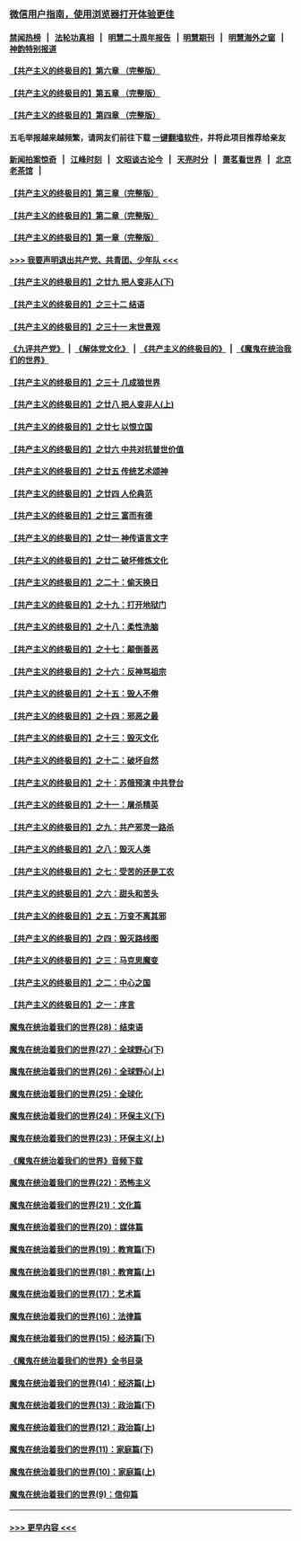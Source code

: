### [微信用户指南，使用浏览器打开体验更佳](https://github.com/gfw-breaker/banned-news1/blob/master/indexes/wechat-guide.md?t=0)
#### [禁闻热榜](热点新闻.md?t=0)  &nbsp;&nbsp;|&nbsp;&nbsp; [法轮功真相](https://github.com/gfw-breaker/truth/blob/master/README.md?t=0) &nbsp;&nbsp;|&nbsp;&nbsp; [明慧二十周年报告](https://github.com/gfw-breaker/mh-reports/blob/master/README.md?t=0) &nbsp;&nbsp;|&nbsp;&nbsp;[明慧期刊](https://github.com/gfw-breaker/mh-qikan) &nbsp;&nbsp;|&nbsp;&nbsp; [明慧海外之窗](https://github.com/gfw-breaker/mh-news/blob/master/README.md?t=0) &nbsp;&nbsp;|&nbsp;&nbsp; [神韵特别报道](https://github.com/gfw-breaker/mh-news/blob/master/shenyun.md?t=0)
#### [【共产主义的终极目的】第六章 （完整版）](../pages/nsc422/n11428913.md?t=02141302) 
#### [【共产主义的终极目的】第五章 （完整版）](../pages/nsc422/n11428912.md?t=02141302) 
#### [【共产主义的终极目的】第四章 （完整版）](../pages/nsc422/n11428907.md?t=02141302) 
#### 五毛举报越来越频繁，请网友们前往下载 [一键翻墙软件](https://github.com/gfw-breaker/ssr-accounts)，并将此项目推荐给亲友
#### [新闻拍案惊奇](https://github.com/gfw-breaker/banned-news1/blob/master/pages/link4.md) &nbsp;&nbsp;|&nbsp;&nbsp; [江峰时刻](https://github.com/gfw-breaker/banned-news1/blob/master/pages/link4.md) &nbsp;&nbsp;|&nbsp;&nbsp; [文昭谈古论今](https://github.com/gfw-breaker/banned-news1/blob/master/pages/link4.md) &nbsp;&nbsp;|&nbsp;&nbsp; [天亮时分](https://github.com/gfw-breaker/banned-news1/blob/master/pages/link4.md) &nbsp;&nbsp;|&nbsp;&nbsp; [萧茗看世界](https://github.com/gfw-breaker/banned-news1/blob/master/pages/link4.md) &nbsp;&nbsp;|&nbsp;&nbsp; [北京老茶馆](https://github.com/gfw-breaker/banned-news1/blob/master/pages/link4.md) &nbsp;&nbsp;|&nbsp;&nbsp; 
#### [【共产主义的终极目的】第三章（完整版）](../pages/nsc422/n11428848.md?t=02141302) 
#### [【共产主义的终极目的】第二章（完整版）](../pages/nsc422/n11428831.md?t=02141302) 
#### [【共产主义的终极目的】第一章（完整版）](../pages/nsc422/n11417651.md?t=02141302) 
#### [>>> 我要声明退出共产党、共青团、少年队 <<<](https://github.com/begood0513/goodnews/blob/master/quit/letter.md) 
#### [【共产主义的终极目的】之廿九 把人变非人(下)](../pages/nsc422/n11344140.md?t=02141302) 
#### [【共产主义的终极目的】之三十二 结语](../pages/nsc422/n11360535.md?t=02141302) 
#### [【共产主义的终极目的】之三十一 末世景观](../pages/nsc422/n11351129.md?t=02141302) 
#### [《九评共产党》](https://github.com/begood0513/9ping.md/blob/master/README.md) &nbsp;|&nbsp; [《解体党文化》](../../../../jtdwh.md/blob/master/README.md)  &nbsp;|&nbsp; [《共产主义的终极目的》](../../../../gczydzjmd.md/blob/master/README.md) &nbsp;|&nbsp; [《魔鬼在统治我们的世界》](../../../../mgztzwmdsj.md/blob/master/README.md) 
#### [【共产主义的终极目的】之三十 几成狼世界](../pages/nsc422/n11348280.md?t=02141302) 
#### [【共产主义的终极目的】之廿八 把人变非人(上)](../pages/nsc422/n11340492.md?t=02141302) 
#### [【共产主义的终极目的】之廿七 以恨立国](../pages/nsc422/n11336944.md?t=02141302) 
#### [【共产主义的终极目的】之廿六 中共对抗普世价值](../pages/nsc422/n11324785.md?t=02141302) 
#### [【共产主义的终极目的】之廿五 传统艺术颂神](../pages/nsc422/n11296396.md?t=02141302) 
#### [【共产主义的终极目的】之廿四 人伦典范](../pages/nsc422/n11296397.md?t=02141302) 
#### [【共产主义的终极目的】之廿三 富而有德](../pages/nsc422/n11283598.md?t=02141302) 
#### [【共产主义的终极目的】之廿一 神传语言文字](../pages/nsc422/n11263265.md?t=02141302) 
#### [【共产主义的终极目的】之廿二 破坏修炼文化](../pages/nsc422/n11245728.md?t=02141302) 
#### [【共产主义的终极目的】之二十：偷天换日](../pages/nsc422/n11238846.md?t=02141302) 
#### [【共产主义的终极目的】之十九：打开地狱门](../pages/nsc422/n11206376.md?t=02141302) 
#### [【共产主义的终极目的】之十八：柔性洗脑](../pages/nsc422/n11199994.md?t=02141302) 
#### [【共产主义的终极目的】之十七：颠倒善恶](../pages/nsc422/n11179782.md?t=02141302) 
#### [【共产主义的终极目的】之十六：反神骂祖宗](../pages/nsc422/n11166798.md?t=02141302) 
#### [【共产主义的终极目的】之十五：毁人不倦](../pages/nsc422/n11166792.md?t=02141302) 
#### [【共产主义的终极目的】之十四：邪恶之最](../pages/nsc422/n11150249.md?t=02141302) 
#### [【共产主义的终极目的】之十三：毁灭文化](../pages/nsc422/n11135227.md?t=02141302) 
#### [【共产主义的终极目的】之十二：破坏自然](../pages/nsc422/n11135214.md?t=02141302) 
#### [【共产主义的终极目的】之十：苏俄预演 中共登台](../pages/nsc422/n11118424.md?t=02141302) 
#### [【共产主义的终极目的】之十一：屠杀精英](../pages/nsc422/n11118442.md?t=02141302) 
#### [【共产主义的终极目的】之九：共产邪灵一路杀](../pages/nsc422/n11114139.md?t=02141302) 
#### [【共产主义的终极目的】之八：毁灭人类](../pages/nsc422/n11108503.md?t=02141302) 
#### [【共产主义的终极目的】之七：受苦的还是工农](../pages/nsc422/n11101809.md?t=02141302) 
#### [【共产主义的终极目的】之六：甜头和苦头](../pages/nsc422/n11096971.md?t=02141302) 
#### [【共产主义的终极目的】之五：万变不离其邪](../pages/nsc422/n11091285.md?t=02141302) 
#### [【共产主义的终极目的】之四：毁灭路线图](../pages/nsc422/n11086284.md?t=02141302) 
#### [【共产主义的终极目的】之三：马克思魔变](../pages/nsc422/n11061941.md?t=02141302) 
#### [【共产主义的终极目的】之二：中心之国](../pages/nsc422/n11047728.md?t=02141302) 
#### [【共产主义的终极目的】之一：序言](../pages/nsc422/n11086077.md?t=02141302) 
#### [魔鬼在统治着我们的世界(28)：结束语](../pages/nsc422/n10936246.md?t=02141302) 
#### [魔鬼在统治着我们的世界(27)：全球野心(下)](../pages/nsc422/n10928319.md?t=02141302) 
#### [魔鬼在统治着我们的世界(26)：全球野心(上)](../pages/nsc422/n10900318.md?t=02141302) 
#### [魔鬼在统治着我们的世界(25)：全球化](../pages/nsc422/n10788205.md?t=02141302) 
#### [魔鬼在统治着我们的世界(24)：环保主义(下)](../pages/nsc422/n10695307.md?t=02141302) 
#### [魔鬼在统治着我们的世界(23)：环保主义(上)](../pages/nsc422/n10688613.md?t=02141302) 
#### [《魔鬼在统治着我们的世界》音频下载](../pages/nsc422/n10635553.md?t=02141302) 
#### [魔鬼在统治着我们的世界(22)：恐怖主义](../pages/nsc422/n10614727.md?t=02141302) 
#### [魔鬼在统治着我们的世界(21)：文化篇](../pages/nsc422/n10597706.md?t=02141302) 
#### [魔鬼在统治着我们的世界(20)：媒体篇](../pages/nsc422/n10586579.md?t=02141302) 
#### [魔鬼在统治着我们的世界(19)：教育篇(下)](../pages/nsc422/n10564808.md?t=02141302) 
#### [魔鬼在统治着我们的世界(18)：教育篇(上)](../pages/nsc422/n10526970.md?t=02141302) 
#### [魔鬼在统治着我们的世界(17)：艺术篇](../pages/nsc422/n10499093.md?t=02141302) 
#### [魔鬼在统治着我们的世界(16)：法律篇](../pages/nsc422/n10485969.md?t=02141302) 
#### [魔鬼在统治着我们的世界(15)：经济篇(下)](../pages/nsc422/n10469975.md?t=02141302) 
#### [《魔鬼在统治着我们的世界》全书目录](../pages/nsc422/n10464261.md?t=02141302) 
#### [魔鬼在统治着我们的世界(14)：经济篇(上)](../pages/nsc422/n10457370.md?t=02141302) 
#### [魔鬼在统治着我们的世界(13)：政治篇(下)](../pages/nsc422/n10448270.md?t=02141302) 
#### [魔鬼在统治着我们的世界(12)：政治篇(上)](../pages/nsc422/n10444576.md?t=02141302) 
#### [魔鬼在统治着我们的世界(11)：家庭篇(下)](../pages/nsc422/n10440961.md?t=02141302) 
#### [魔鬼在统治着我们的世界(10)：家庭篇(上)](../pages/nsc422/n10435448.md?t=02141302) 
#### [魔鬼在统治着我们的世界(9)：信仰篇](../pages/nsc422/n10432159.md?t=02141302) 

----
#### [ >>> 更早内容 <<< ](../indexes/nsc422-earlier.md)
